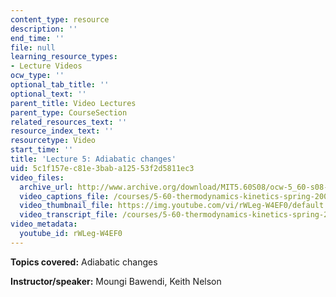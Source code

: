 ```yaml
---
content_type: resource
description: ''
end_time: ''
file: null
learning_resource_types:
- Lecture Videos
ocw_type: ''
optional_tab_title: ''
optional_text: ''
parent_title: Video Lectures
parent_type: CourseSection
related_resources_text: ''
resource_index_text: ''
resourcetype: Video
start_time: ''
title: 'Lecture 5: Adiabatic changes'
uid: 5c1f157e-c81e-3bab-a125-53f2d5811ec3
video_files:
  archive_url: http://www.archive.org/download/MIT5.60S08/ocw-5_60-s08-lec05_300k.mp4
  video_captions_file: /courses/5-60-thermodynamics-kinetics-spring-2008/b3e9a7bdd8c55d54b0f105b87bbb5272_rWLeg-W4EF0.vtt
  video_thumbnail_file: https://img.youtube.com/vi/rWLeg-W4EF0/default.jpg
  video_transcript_file: /courses/5-60-thermodynamics-kinetics-spring-2008/10bf6d645b19a7141dcac16b33edc4cf_rWLeg-W4EF0.pdf
video_metadata:
  youtube_id: rWLeg-W4EF0
---
```


**Topics covered:** Adiabatic changes

**Instructor/speaker:** Moungi Bawendi, Keith Nelson



